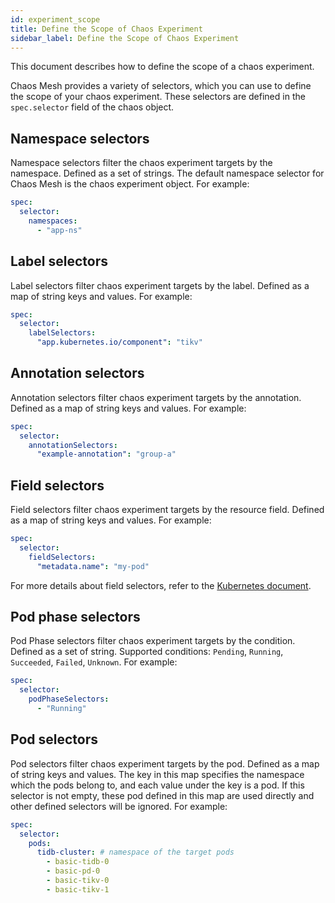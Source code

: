 ```yaml
---
id: experiment_scope
title: Define the Scope of Chaos Experiment
sidebar_label: Define the Scope of Chaos Experiment
---
```


This document describes how to define the scope of a chaos experiment.

Chaos Mesh provides a variety of selectors, which you can use to define the scope of your chaos experiment. These selectors are defined in the `spec.selector` field of the chaos object.

## Namespace selectors

Namespace selectors filter the chaos experiment targets by the namespace. Defined as a set of strings. The default namespace selector for Chaos Mesh is the chaos experiment object. For example:

```yaml
spec: 
  selector:
    namespaces:
      - "app-ns"
```

## Label selectors

Label selectors filter chaos experiment targets by the label. Defined as a map of string keys and values. For example:

```yaml
spec: 
  selector:
    labelSelectors:
      "app.kubernetes.io/component": "tikv"
```

## Annotation selectors

Annotation selectors filter chaos experiment targets by the annotation. Defined as a map of string keys and values. For example:

```yaml
spec: 
  selector:
    annotationSelectors:
      "example-annotation": "group-a"
```

## Field selectors 

Field selectors filter chaos experiment targets by the resource field. Defined as a map of string keys and values. For example:

```yaml
spec: 
  selector:
    fieldSelectors:
      "metadata.name": "my-pod"
```

For more details about field selectors, refer to the [Kubernetes document](https://kubernetes.io/docs/concepts/overview/working-with-objects/field-selectors/).

## Pod phase selectors

Pod Phase selectors filter chaos experiment targets by the condition. Defined as a set of string. Supported conditions: `Pending`, `Running`, `Succeeded`, `Failed`, `Unknown`. For example:

```yaml
spec: 
  selector:
    podPhaseSelectors:
      - "Running"
```

## Pod selectors

Pod selectors filter chaos experiment targets by the pod. Defined as a map of string keys and values. The key in this map specifies the namespace which the pods belong to, and each value under the key is a pod. If this selector is not empty, these pod defined in this map are used directly and other defined selectors will be ignored. For example:

```yaml
spec: 
  selector:
    pods:
      tidb-cluster: # namespace of the target pods
        - basic-tidb-0
        - basic-pd-0
        - basic-tikv-0
        - basic-tikv-1
```
